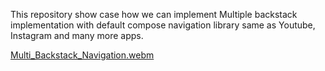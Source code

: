 This repository show case how we can implement Multiple backstack implementation with default compose navigation library same as Youtube, Instagram and many more apps.

[Multi_Backstack_Navigation.webm](https://github.com/swapnil-musale/Compose-Multiple-Backstack/assets/15209914/e7e494af-2a69-41e9-bc28-e4902202a5d7)
